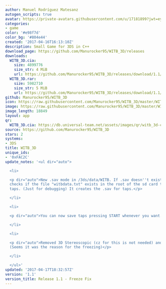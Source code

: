 ```yaml
---
author: Manuel Rodríguez Matesanz
autogen_scripts: true
avatar: https://private-avatars.githubusercontent.com/u/17181899?jwt=eyJhbGciOiJIUzI1NiIsInR5cCI6IkpXVCJ9.eyJpc3MiOiJnaXRodWIuY29tIiwiYXVkIjoicmF3LmdpdGh1YnVzZXJjb250ZW50LmNvbSIsImtleSI6ImtleTEiLCJleHAiOjE3MzQ2NTcxODAsIm5iZiI6MTczNDY1NTk4MCwicGF0aCI6Ii91LzE3MTgxODk5In0.ZFwtqZ5spqhhzYOMwCgAh7ZM4jpDoikXbUMy3-jaGY4&v=4
categories:
- game
color: '#e98f7d'
color_bg: '#804e44'
created: '2017-04-16T16:13:10Z'
description: Small Game for 3DS in C++
download_page: https://github.com/Manurocker95/WITB_3D/releases
downloads:
  WITB_3D.cia:
    size: 4899776
    size_str: 4 MiB
    url: https://github.com/Manurocker95/WITB_3D/releases/download/1.1/WITB_3D.cia
  WITB_3D.rar:
    size: 5982710
    size_str: 5 MiB
    url: https://github.com/Manurocker95/WITB_3D/releases/download/1.1/WITB_3D.rar
github: Manurocker95/WITB_3D
icon: https://raw.githubusercontent.com/Manurocker95/WITB_3D/master/WITB_3D/icon.png
image: https://raw.githubusercontent.com/Manurocker95/WITB_3D/master/WITB_3D/resources/banner.png
image_length: 18849
layout: app
qr:
  WITB_3D.cia: https://db.universal-team.net/assets/images/qr/witb_3d-cia.png
source: https://github.com/Manurocker95/WITB_3D
stars: 2
systems:
- 3DS
title: WITB_3D
unique_ids:
- '0xFAC2C'
update_notes: '<ul dir="auto">

  <li>

  <p dir="auto">New .sav mode in /3ds/data/WITB. If .sav doesn''t exists, the game
  checks if the file "witbdata.txt" exists in the root of the sd card to read the
  taps. (Just for debugging) It creates the .sav for taps.</p>

  </li>

  <li>

  <p dir="auto">You can now save taps pressing START whenever you want.</p>

  </li>

  <li>

  <p dir="auto">Removed 3D Stereoscopic (cz for this is not needed) and tap sound
  (Seems it was the reason for the freezing)</p>

  </li>

  </ul>'
updated: '2017-04-17T18:32:57Z'
version: '1.1'
version_title: Release 1.1 - Freeze Fix
---
```

